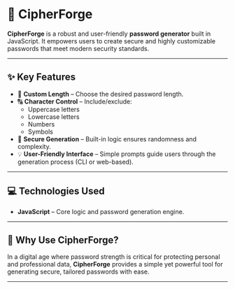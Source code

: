 # 🔐 CipherForge

**CipherForge** is a robust and user-friendly **password generator** built in JavaScript. It empowers users to create secure and highly customizable passwords that meet modern security standards.

---

## ✨ Key Features

- 🔢 **Custom Length** – Choose the desired password length.
- 🔠 **Character Control** – Include/exclude:
  - Uppercase letters
  - Lowercase letters
  - Numbers
  - Symbols
- 🧠 **Secure Generation** – Built-in logic ensures randomness and complexity.
- 💡 **User-Friendly Interface** – Simple prompts guide users through the generation process (CLI or web-based).

---

## 💻 Technologies Used

- **JavaScript** – Core logic and password generation engine.

---

## 📌 Why Use CipherForge?

In a digital age where password strength is critical for protecting personal and professional data, **CipherForge** provides a simple yet powerful tool for generating secure, tailored passwords with ease.

---




